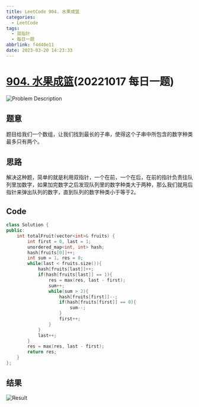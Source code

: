 ```yaml
---
title: LeetCode 904. 水果成篮
categories:
  - LeetCode
tags:
  - 双指针
  - 每日一题
abbrlink: f4d40e11
date: 2023-03-20 14:23:33
---
```

# [904. 水果成篮](https://leetcode.cn/problems/fruit-into-baskets/)(20221017 每日一题)

![Problem Description](https://cdn.jsdelivr.net/gh/zhangyufeng0123/ImageHosting/img/904-1.png)
## 题意

题目给我们一个数组，让我们找到最长的子串，使得这个子串中所包含的数字种类最多只有两个。

## 思路

解决这种题，简单的就是利用双指针，一个在前，一个在后，在前的指针负责往队列里加数字，如果加完数字之后发现队列里的数字种类大于两种，那么我们就用后指针来弹出队列的数字，直到队列的数字种类小于等于2。

## Code

```cpp
class Solution {
public:
    int totalFruit(vector<int>& fruits) {
        int first = 0, last = 1;
        unordered_map<int, int> hash;
        hash[fruits[0]]++;
        int sum = 1, res = 0;
        while(last < fruits.size()){
            hash[fruits[last]]++;
            if(hash[fruits[last]] == 1){
                res = max(res, last - first);
                sum++;
                while(sum > 2){
                    hash[fruits[first]]--;
                    if(hash[fruits[first]] == 0){
                        sum--;
                    }
                    first++;
                }
            }
            last++;
        }
        res = max(res, last - first);
        return res;
    }
};
```

## 结果

![Result](https://cdn.jsdelivr.net/gh/zhangyufeng0123/ImageHosting/img/904-2.png)